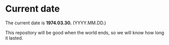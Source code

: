 # Current date

The current date is **1974.03.30.** (YYYY.MM.DD.)

This repository will be good when the world ends, so we will know how long it lasted.